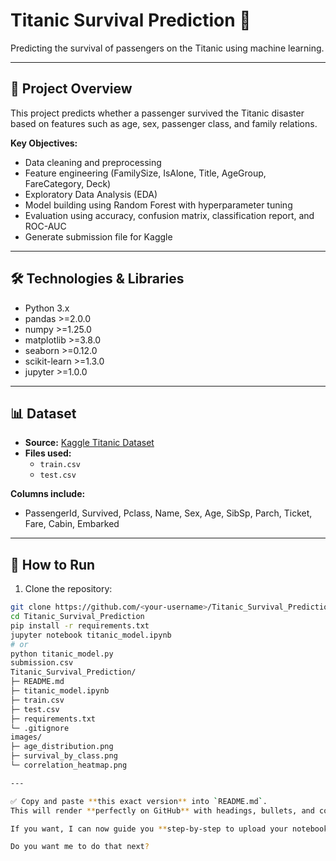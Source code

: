# Titanic Survival Prediction 🚢

Predicting the survival of passengers on the Titanic using machine learning.

---

## 📂 Project Overview

This project predicts whether a passenger survived the Titanic disaster based on features such as age, sex, passenger class, and family relations.

**Key Objectives:**

- Data cleaning and preprocessing
- Feature engineering (FamilySize, IsAlone, Title, AgeGroup, FareCategory, Deck)
- Exploratory Data Analysis (EDA)
- Model building using Random Forest with hyperparameter tuning
- Evaluation using accuracy, confusion matrix, classification report, and ROC-AUC
- Generate submission file for Kaggle

---

## 🛠️ Technologies & Libraries

- Python 3.x  
- pandas >=2.0.0  
- numpy >=1.25.0  
- matplotlib >=3.8.0  
- seaborn >=0.12.0  
- scikit-learn >=1.3.0  
- jupyter >=1.0.0  

---

## 📊 Dataset

- **Source:** [Kaggle Titanic Dataset](https://www.kaggle.com/c/titanic/data)  
- **Files used:**
  - `train.csv`
  - `test.csv`

**Columns include:**

- PassengerId, Survived, Pclass, Name, Sex, Age, SibSp, Parch, Ticket, Fare, Cabin, Embarked

---

## 🚀 How to Run

1. Clone the repository:

```bash
git clone https://github.com/<your-username>/Titanic_Survival_Prediction.git
cd Titanic_Survival_Prediction
pip install -r requirements.txt
jupyter notebook titanic_model.ipynb
# or
python titanic_model.py
submission.csv
Titanic_Survival_Prediction/
├─ README.md
├─ titanic_model.ipynb
├─ train.csv
├─ test.csv
├─ requirements.txt
└─ .gitignore
images/
├─ age_distribution.png
├─ survival_by_class.png
└─ correlation_heatmap.png

---

✅ Copy and paste **this exact version** into `README.md`.  
This will render **perfectly on GitHub** with headings, bullets, and code blocks properly formatted.  

If you want, I can now guide you **step-by-step to upload your notebook, CSVs, and requirements.txt** so the repo is fully complete.  

Do you want me to do that next?
